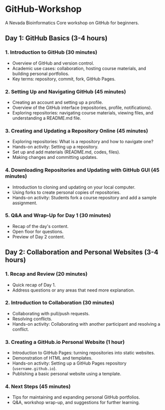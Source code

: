 # GitHub-Workshop
A Nevada Bioinformatics Core workshop on GitHub for beginners.

## Day 1: GitHub Basics (3-4 hours)

### 1. Introduction to GitHub (30 minutes)
- Overview of GitHub and version control.
- Academic use cases: collaboration, hosting course materials, and building personal portfolios.
- Key terms: repository, commit, fork, GitHub Pages.

### 2. Setting Up and Navigating GitHub (45 minutes)
- Creating an account and setting up a profile.
- Overview of the GitHub interface (repositories, profile, notifications).
- Exploring repositories: navigating course materials, viewing files, and understanding a README.md file.

### 3. Creating and Updating a Repository Online (45 minutes)
- Exploring repositories: What is a repository and how to navigate one?
- Hands-on activity: Setting up a repository.
- Set up and add materials (README.md, codes, files).
- Making changes and committing updates.

### 4. Downloading Repositories and Updating with GitHub GUI (45 minutes)
- Introduction to cloning and updating on your local computer.
- Using forks to create personal copies of repositories.
- Hands-on activity: Students fork a course repository and add a sample assignment.

### 5. Q&A and Wrap-Up for Day 1 (30 minutes)
- Recap of the day's content.
- Open floor for questions.
- Preview of Day 2 content.

## Day 2: Collaboration and Personal Websites (3-4 hours)

### 1. Recap and Review (20 minutes)
- Quick recap of Day 1.
- Address questions or any areas that need more explanation.

### 2. Introduction to Collaboration (30 minutes)
- Collaborating with pull/push requests.
- Resolving conflicts. 
- Hands-on activity: Collaborating with another participant and resolving a conflict.

### 3. Creating a GitHub.io Personal Website (1 hour)
- Introduction to GitHub Pages: turning repositories into static websites.
- Demonstration of HTML and templates.
- Hands-on activity: Setting up a GitHub Pages repository (`username.github.io`).
- Publishing a basic personal website using a template.

### 4. Next Steps (45 minutes)
- Tips for maintaining and expanding personal GitHub portfolios.
- Q&A, workshop wrap-up, and suggestions for further learning.
